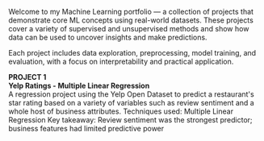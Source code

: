 Welcome to my Machine Learning portfolio — a collection of projects that demonstrate core ML concepts using real-world datasets. These projects cover a variety of supervised and unsupervised methods and show how data can be used to uncover insights and make predictions.

Each project includes data exploration, preprocessing, model training, and evaluation, with a focus on interpretability and practical application.

**PROJECT 1
<br>
Yelp Ratings - Multiple Linear Regression**
<br>
A regression project using the Yelp Open Dataset to predict a restaurant's star rating based on a variety of variables such as review sentiment and a whole host of business attributes.
Techniques used: Multiple Linear Regression
Key takeaway: Review sentiment was the strongest predictor; business features had limited predictive power
